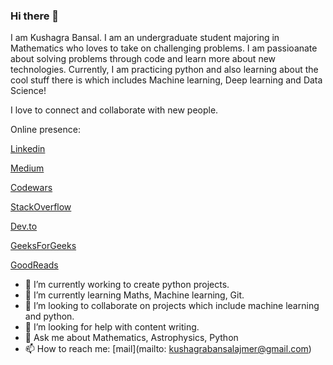 ### Hi there 👋
I am Kushagra Bansal. I am an undergraduate student majoring in Mathematics who loves to take on challenging problems. I am passioanate about solving problems through code and learn more about new technologies. Currently, I am practicing python and also learning about the cool stuff there is which includes Machine learning, Deep learning and Data Science!

I love to connect and collaborate with new people.

Online presence:

[Linkedin](https://www.linkedin.com/in/kushagra-bansal-96862a19b/)

[Medium](https://medium.com/@kushagra1101)

[Codewars](https://www.codewars.com/users/crisfuller)

[StackOverflow](https://stackoverflow.com/users/13550402/kushagra-bansal)

[Dev.to](https://dev.to/kush1101)

[GeeksForGeeks](https://auth.geeksforgeeks.org/user/kush11/profile)

[GoodReads](https://www.goodreads.com/user/show/115877948-kushagra-bansal)

- 🔭 I’m currently working to create python projects.
- 🌱 I’m currently learning Maths, Machine learning, Git.
- 👯 I’m looking to collaborate on projects which include machine learning and python.
- 🤔 I’m looking for help with content writing.
- 💬 Ask me about Mathematics, Astrophysics, Python
- 📫 How to reach me: [mail](mailto: kushagrabansalajmer@gmail.com)


<!--
**Kush1101/Kush1101** is a ✨ _special_ ✨ repository because its `README.md` (this file) appears on your GitHub profile.

Here are some ideas to get you started:

- 🔭 I’m currently working to create python projects.
- 🌱 I’m currently learning Maths, Machine learning, Git.
- 👯 I’m looking to collaborate on projects which include machine learning and python.
- 🤔 I’m looking for help with content writing.
- 💬 Ask me about Mathematics, Astrophysics, Python
- 📫 How to reach me: [mail] (mailto:kushagrabansalajmer@gmail.com)
- 😄 Pronouns: ...
- ⚡ Fun fact: ...
-->

